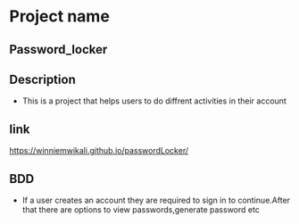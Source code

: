 # Project name
## Password_locker

## Description
- This is a project that helps users to do diffrent activities in their account

## link
https://winniemwikali.github.io/passwordLocker/

## BDD
- If a user creates an account they are required to sign in to continue.After that there are options to view passwords,generate password etc